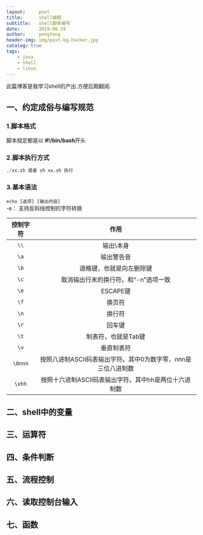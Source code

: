 ```yaml
---
layout:     post
title:      shell编程
subtitle:   shell脚本编写
date:       2019-06-19
author:     pengfeng
header-img: img/post-bg-hacker.jpg
catalog: true
tags:
    - java
    - shell
    - linux
---
```


此篇博客是我学习shell的产出.方便后期翻阅.


## 一、约定成俗与编写规范

### 1.脚本格式
脚本规定都是以 **#!/bin/bash**开头

### 2.脚本执行方式
```sql
./xx.sh 或者 sh xx.sh 执行
```
### 3.基本语法

`echo [选项] [输出内容]`  
-e：  支持反斜线控制的字符转换

|    控制字符 	|作用      |
| :-----------: |:------: |
| `\\`          |  输出\本身|
| `\a`          | 输出警告音 | 
| `\b`          | 退格键，也就是向左删除键|
| `\c`          | 取消输出行末的换行符。和“-n”选项一致|
| `\e`          | ESCAPE键|
| `\f`          | 换页符   |
| `\n`          | 换行符 |
| `\r`          | 回车键 |
| `\t`          | 制表符，也就是Tab键 |
| `\v`          | 垂直制表符 |
| `\0nnn`       | 按照八进制ASCII码表输出字符。其中0为数字零，nnn是三位八进制数 |
| `\xhh`        | 按照十六进制ASCII码表输出字符。其中hh是两位十六进制数 |


## 二、shell中的变量

## 三、运算符

## 四、条件判断

## 五、流程控制

## 六、读取控制台输入

## 七、函数

 